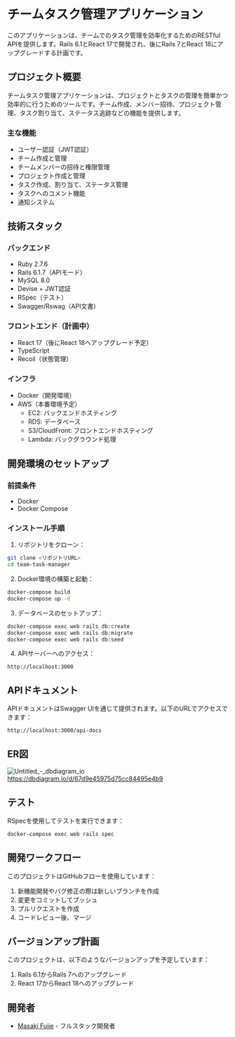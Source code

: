 # チームタスク管理アプリケーション

このアプリケーションは、チームでのタスク管理を効率化するためのRESTful APIを提供します。Rails 6.1とReact 17で開発され、後にRails 7とReact 18にアップグレードする計画です。

## プロジェクト概要

チームタスク管理アプリケーションは、プロジェクトとタスクの管理を簡単かつ効率的に行うためのツールです。チーム作成、メンバー招待、プロジェクト管理、タスク割り当て、ステータス追跡などの機能を提供します。

### 主な機能

- ユーザー認証（JWT認証）
- チーム作成と管理
- チームメンバーの招待と権限管理
- プロジェクト作成と管理
- タスク作成、割り当て、ステータス管理
- タスクへのコメント機能
- 通知システム

## 技術スタック

### バックエンド
- Ruby 2.7.6
- Rails 6.1.7（APIモード）
- MySQL 8.0
- Devise + JWT認証
- RSpec（テスト）
- Swagger/Rswag（API文書）

### フロントエンド（計画中）
- React 17（後にReact 18へアップグレード予定）
- TypeScript
- Recoil（状態管理）

### インフラ
- Docker（開発環境）
- AWS（本番環境予定）
  - EC2: バックエンドホスティング
  - RDS: データベース
  - S3/CloudFront: フロントエンドホスティング
  - Lambda: バックグラウンド処理

## 開発環境のセットアップ

### 前提条件
- Docker
- Docker Compose

### インストール手順

1. リポジトリをクローン：
```bash
git clone <リポジトリURL>
cd team-task-manager
```

2. Docker環境の構築と起動：
```bash
docker-compose build
docker-compose up -d
```

3. データベースのセットアップ：
```bash
docker-compose exec web rails db:create
docker-compose exec web rails db:migrate
docker-compose exec web rails db:seed
```

4. APIサーバーへのアクセス：
```
http://localhost:3000
```

## APIドキュメント

APIドキュメントはSwagger UIを通じて提供されます。以下のURLでアクセスできます：

```
http://localhost:3000/api-docs
```
## ER図
![Untitled_-_dbdiagram_io](https://github.com/user-attachments/assets/4b4603d4-0095-4a6c-accf-0bb8fc22f9a1)
https://dbdiagram.io/d/67d9e45975d75cc84495e4b9

## テスト

RSpecを使用してテストを実行できます：

```bash
docker-compose exec web rails spec
```

## 開発ワークフロー

このプロジェクトはGitHubフローを使用しています：

1. 新機能開発やバグ修正の際は新しいブランチを作成
2. 変更をコミットしてプッシュ
3. プルリクエストを作成
4. コードレビュー後、マージ

## バージョンアップ計画

このプロジェクトは、以下のようなバージョンアップを予定しています：

1. Rails 6.1からRails 7へのアップグレード
2. React 17からReact 18へのアップグレード

## 開発者

- [Masaki Fujie](https://github.com/FujieMasaki) - フルスタック開発者
